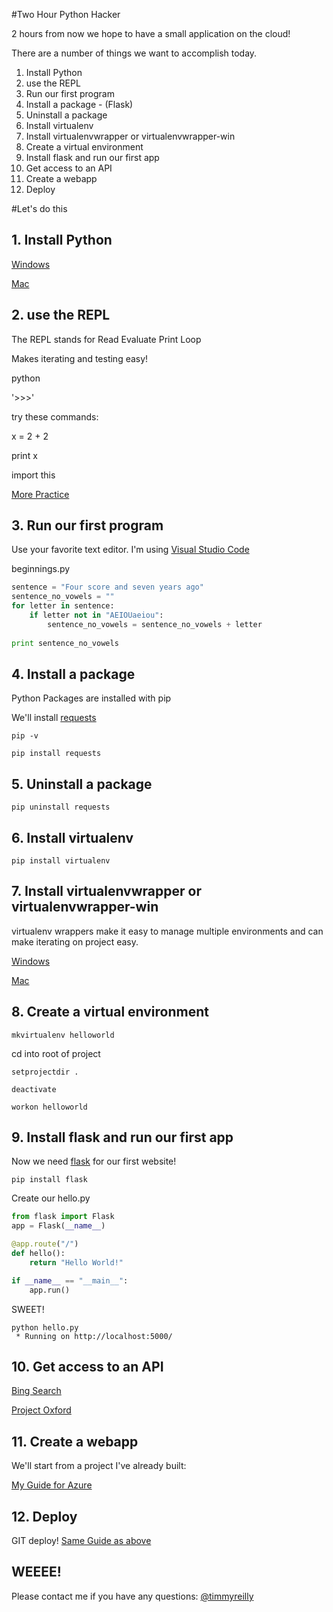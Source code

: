 #Two Hour Python Hacker

2 hours from now we hope to have a small application on the cloud!

There are a number of things we want to accomplish today. 

1. Install Python
2. use the REPL
3. Run our first program
4. Install a package - (Flask)
5. Uninstall a package
6. Install virtualenv
7. Install virtualenvwrapper or virtualenvwrapper-win
8. Create a virtual environment
9. Install flask and run our first app
10. Get access to an API
11. Create a webapp
12. Deploy

#Let's do this


## 1. Install Python

[Windows](http://timmyreilly.azurewebsites.net/python-flask-windows-development-environmentsetup/)

[Mac](http://docs.python-guide.org/en/latest/starting/install/osx/)

## 2. use the REPL

The REPL stands for Read Evaluate Print Loop

Makes iterating and testing easy! 

python

'>>>'

try these commands:

x = 2 + 2

print x 

import this

[More Practice](http://timmyreilly.azurewebsites.net/python-introduction/)

## 3. Run our first program

Use your favorite text editor. I'm using [Visual Studio Code](https://code.visualstudio.com/)

beginnings.py

```python 
sentence = "Four score and seven years ago"
sentence_no_vowels = ""
for letter in sentence: 
    if letter not in "AEIOUaeiou":
        sentence_no_vowels = sentence_no_vowels + letter
         
print sentence_no_vowels
```

## 4. Install a package
	
Python Packages are installed with pip

We'll install [requests](http://docs.python-requests.org/en/latest/)

```
pip -v

pip install requests
```

## 5. Uninstall a package

```
pip uninstall requests

```

## 6. Install virtualenv

```
pip install virtualenv
```

## 7. Install virtualenvwrapper or virtualenvwrapper-win

virtualenv wrappers make it easy to manage multiple environments and can make iterating on project easy. 

[Windows](http://timmyreilly.azurewebsites.net/python-flask-windows-development-environment-setup/)

[Mac](http://docs.python-guide.org/en/latest/dev/virtualenvs/)

## 8. Create a virtual environment

```
mkvirtualenv helloworld
```

cd into root of project

```
setprojectdir .

deactivate

workon helloworld
```


## 9. Install flask and run our first app

Now we need [flask](http://flask.pocoo.org/) for our first website!

```
pip install flask
```

Create our hello.py

```python
from flask import Flask
app = Flask(__name__)

@app.route("/")
def hello():
    return "Hello World!"

if __name__ == "__main__":
    app.run()
```

SWEET!

```
python hello.py
 * Running on http://localhost:5000/
```

## 10. Get access to an API

[Bing Search](https://datamarket.azure.com/account)

[Project Oxford](https://www.projectoxford.ai/)

## 11. Create a webapp

We'll start from a project I've already built: 

[My Guide for Azure](http://timmyreilly.azurewebsites.net/starter-site-for-flask-on-azure-web-apps/)

## 12. Deploy

GIT deploy!
[Same Guide as above](http://timmyreilly.azurewebsites.net/starter-site-for-flask-on-azure-web-apps/)


## WEEEE!


Please contact me if you have any questions: 
[@timmyreilly](http://twitter.com/timmyreilly)